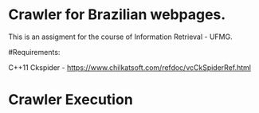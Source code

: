 # Crawler for Brazilian webpages.
This is an assigment for the course of Information Retrieval - UFMG.  


#Requirements:

C++11
Ckspider - https://www.chilkatsoft.com/refdoc/vcCkSpiderRef.html


# Crawler Execution

